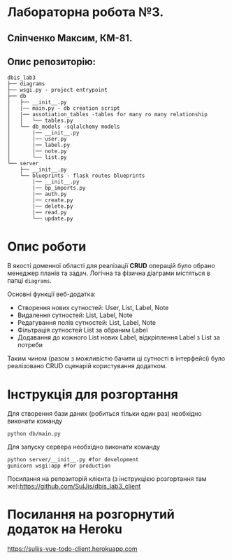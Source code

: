 # Лабораторна робота №3.
## Сліпченко Максим, КМ-81.
## Опис репозиторію:
```
dbis_lab3
├── diagrams
├── wsgi.py - project entrypoint
├── db
│   ├── __init__.py
│   |── main.py - db creation script
│   |── assotiation_tables -tables for many ro many relationship
│   │   └── tables.py 
│   └── db_models -sqlalchemy models
│       |── __init__.py
│       |── user.py
│       |── label.py
│       |── note.py
│       └── list.py
└── server
    ├── __init__.py
    └── blueprints - flask routes blueprints
        |── __init__.py
        |── bp_imports.py
        |── auth.py
        |── create.py
        |── delete.py
        |── read.py
        └── update.py
```
# Опис роботи
В якості доменної області для реалізації **CRUD** операцій було обрано менеджер планів та задач. Логічна та фізична діаграми містяться в папці ```diagrams```.

Основні функції веб-додатка:
* Створення нових сутностей: User, List, Label, Note
* Видалення сутностей: List, Label, Note
* Редагування полів сутностей: List, Label, Note
* Фільтрація сутностей List за обраним Label
* Додавання до кожного List нових Label, відкріплення Label з List за потреби

Таким чином (разом з можливістю бачити ці сутності в інтерфейсі) було реалізовано CRUD сценарій користування додатком.

# Інструкція для розгортання

Для створення бази даних (робиться тільки один раз) необхідно виконати команду
```
python db/main.py
```
Для запуску сервера необхідно виконати команду
```
python server/__init__.py #for development
gunicorn wsgi:app #for production
```
Посилання на репозиторій клієнта (з інструкцією розгортання там же):https://github.com/SulJis/dbis_lab3_client
# Посилання на розгорнутий додаток на Heroku
https://suljis-vue-todo-client.herokuapp.com
